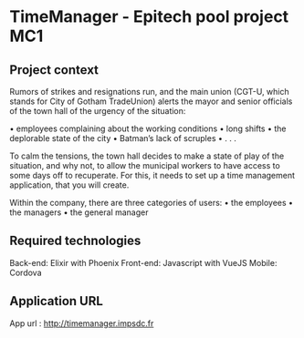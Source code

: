 # TimeManager - Epitech pool project MC1

## Project context

Rumors of strikes and resignations run, and the main union (CGT-U, which stands for City of Gotham TradeUnion) alerts the mayor and senior officials of the town hall of the urgency of the situation:

• employees complaining about the working conditions
• long shifts
• the deplorable state of the city
• Batman’s lack of scruples
• . . .

To calm the tensions, the town hall decides to make a state of play of the situation, and why not, to allow the municipal workers to have access to some days off to recuperate. For this, it needs to set up a time management application, that you will create.

Within the company, there are three categories of users:
• the employees
• the managers
• the general manager

## Required technologies

Back-end: Elixir with Phoenix
Front-end: Javascript with VueJS
Mobile: Cordova

## Application URL

App url : http://timemanager.impsdc.fr

